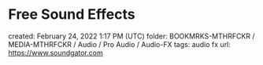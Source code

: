 # Free Sound Effects

created: February 24, 2022 1:17 PM (UTC)
folder: BOOKMRKS-MTHRFCKR / MEDIA-MTHRFCKR / Audio / Pro Audio / Audio-FX
tags: audio fx
url: https://www.soundgator.com